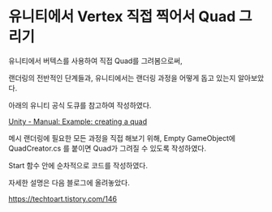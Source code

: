 # 유니티에서 Vertex 직접 찍어서 Quad 그리기

유니티에서 버텍스를 사용하여 직접 Quad를 그려봄으로써,

랜더링의 전반적인 단계들과, 유니티에서는 랜더링 과정을 어떻게 돕고 있는지 알아보았다. 



아래의 유니티 공식 도큐를 참고하여 작성하였다.

[Unity - Manual:  Example: creating a quad](https://docs.unity3d.com/Manual/Example-CreatingaBillboardPlane.html)


메시 랜더링에 필요한 모든 과정을 직접 해보기 위해, Empty GameObject에 QuadCreator.cs 를 붙이면 Quad가 그려질 수 있도록 작성하였다.

Start 함수 안에 순차적으로 코드를 작성하였다.

자세한 설명은 다음 블로그에 올려놓았다.

https://techtoart.tistory.com/146
